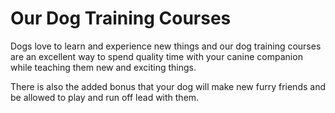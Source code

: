 # Our Dog Training Courses

Dogs love to learn and experience new things and our dog training courses are an excellent way to spend quality time with your canine companion while teaching them new and exciting things.

There is also the added bonus that your dog will make new furry friends and be allowed to play and run off lead with them.
